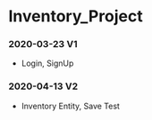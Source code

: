 # Inventory_Project

### 2020-03-23 V1

- Login, SignUp

### 2020-04-13 V2

- Inventory Entity, Save Test

